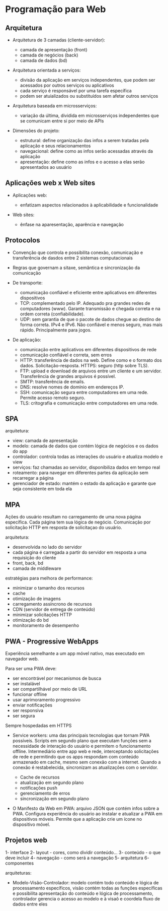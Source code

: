 # Programação para Web

## Arquitetura

- Arquitetura de 3 camadas (cliente-servidor):
  - camada de apresentação (front)
  - camada de negócios (back)
  - camada de dados (bd)

- Arquitetura orientada a serviços:
  - divisão da aplicação em serviços independentes, que podem ser acessados por outros serviços ou aplicativos
  - cada serviço é responsável por uma tarefa específica
  - podem ser atuializados ou substituídos sem afetar outros serviços

- Arquitetura baseada em microsserviços:
  - variação da última, dividida em microsserviços independentes que se comunicam entre si por meio de APIs

- Dimensões do projeto:
  - estrutural: define organização das infos a serem tratadas pela aplicação e seus relacionamentos
  - navegacional: define como as infos serão acessadas através da aplicação
  - apresentação: define como as infos e o acesso a elas serão apresentados ao usuário

## Aplicações web x Web sites

- Aplicações web:
  - enfatizam aspectos relacionados à aplicabilidade e funcionalidade

- Web sites:
  - ênfase na aparesentação, aparência e navegação

## Protocolos

- Convenção que controla e possibilita conexão, comunicação e transferência de dasdos entre 2 sistemas computacionais
- Regras que governam a sitaxe, semântica e sincronização da comunicação

- De transporte: 
  - comunicação confiável e eficiente entre aplicativos em diferentes dispositivos
  - TCP: complementado pelo IP. Adequado pra grandes redes de computadores (www). Garante transmissão e chegada correta e na ordem correta (confiabilidade).
  - UDP: sem garantia de que o pacote de dados chegue ao destino de forma correta. IPv4 e IPv6. Não confiável e menos seguro, mas mais rápido. Principalmente para jogos.

- De aplicação: 
  - comunicação entre aplicativos em diferentes dispositivos de rede
  - comunicação confiável e correta, sem erros
  - HTTP: transferência de dados na web. Define como e o formato dos dados. Solicitação-resposta. HTTPS: seguro (http sobre TLS).
  - FTP: upload e download de arquivos entre um cliente e um servidor. Transferência de grandes arquivos é possível.
  - SMTP: transferência de emails.
  - DNS: resolve nomes de domínio em endereços IP.
  - SSH: comunicação segura entre computadores em uma rede. Permite acesso remoto seguro.
  - TLS: critografia e comunicação entre computadores em uma rede.


## SPA

arquitetura:
- view: camada de apresentação
- modelo: camada de dados que contém lógica de negócios e os dados do app
- controlador: controla todas as interações do usuário e atualiza modelo e view
- serviços: faz chamadas ao servidor, disponibiliza dados em tempo real
- roteamento: para navegar em diferentes partes da aplicação sem recarregar a página
- gerenciador de estado: mantém o estado da aplicação e garante que seja consistente em toda ela

## MPA

Ações do usuário resultam no carregamento de uma nova página específica.
Cada página tem sua lógica de negócio.
Comunicação por solicitação HTTP em resposta de solicitaçao do usuário.

arquitetura:
- desenvolvida no lado do servidor
- cada página é carregada a partir do servidor em resposta a uma requisição do cliente
- front, back, bd
- camada de middleware

estratégias para melhora de performance:
- minimizar o tamanho dos recursos
- cache 
- otimização de imagens
- carregamento assíncrono de recursos
- CDN (servidor de entrega de conteúdo)
- minimizar solicitações HTTP
- otimização do bd
- monitoramento de desempenho

## PWA - Progressive WebApps

Experiência semelhante a um app móvel nativo, mas executado em navegador web.

Para ser uma PWA deve:
- ser encontrável por mecanismos de busca
- ser instalável
- ser compartilhável por meio de URL
- funcionar offline 
- usar aprimoramento progressivo
- enviar notificações
- ser responsiva
- ser segura

Sempre hospedadas em HTTPS

- Service workers: uma das principais tecnologias que tornam PWA possíveis. Scripts em segundo plano que executam funções sem a necessidade de interação do usuário e permitem o funcionamento offline. Intermediário entre app web e rede, interceptando solicitações de rede e permitindo que os apps respondam com conteúdo armazenado em cache, mesmo sem conexão com a internet. Quando a conexão é restabelecida, sincronizam as atualizações com o servidor.
  - Cache de recursos
  - atualização em segundo plano
  - notificações push
  - gerenciamento de erros
  - sincronização em segundo plano

- O Manifesto da Web em PWA: arquivo JSON que contém infos sobre a PWA. Configura experiência do usuário ao instalar e atualizar a PWA em dispositivos móveis. Permite que a aplicação crie um ícone no dispositivo móvel.

## Projetos web

1- interface
2- layout -  cores, como dividir conteúdo...
3- conteúdo - o que deve incluir
4- navegação - como será a navegação
5- arquitetura
6- componentes

arquiteturas:
- Modelo-Visão-Controlador: modelo contém todo conteúdo e lógica de processamento específicos, visão contém todas as funções específicas e possibilita apresentação do conteúdo e lógica de processamento, controlador gerencia o acesso ao modelo e à visaõ e coordela fluxo de dados entre eles